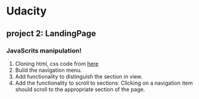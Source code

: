 # Udacity
## project 2: LandingPage
### JavaScrits manipulation! 

1. Cloning html, css code from [here](https://github.com/udacity/fend/tree/refresh-2019)
2. Build the navigation menu.
3. Add functionality to distinguish the section in view.
4. Add the functionality to scroll to sections: Clicking on a navigation item should scroll to the appropriate section of the page.


